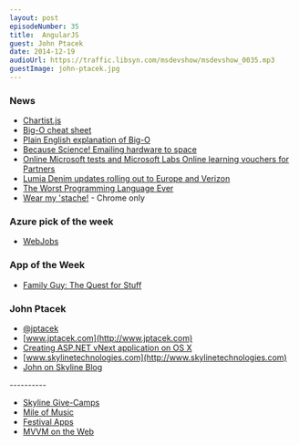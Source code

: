 ```yaml
---
layout: post
episodeNumber: 35
title:  AngularJS
guest: John Ptacek
date: 2014-12-19
audioUrl: https://traffic.libsyn.com/msdevshow/msdevshow_0035.mp3
guestImage: john-ptacek.jpg
---
```


### News

 - [Chartist.js](http://gionkunz.github.io/chartist-js/)
 - [Big-O cheat sheet](http://bigocheatsheet.com/)
  - [Plain English explanation of Big-O](http://stackoverflow.com/questions/487258/plain-english-explanation-of-big-o)
 - [Because Science! Emailing hardware to space](https://medium.com/backchannel/how-we-email-hardware-to-space-7d46eed00c98)
 - [Online Microsoft tests and Microsoft Labs Online learning vouchers for Partners](http://www.digitalwpc.com/Community/Perspectives/Pages/Training-Spotlight-New-learning-methods.aspx#fbid=CHCPCIWWDOt)
 - [Lumia Denim updates rolling out to Europe and Verizon](http://blogs.windows.com/bloggingwindows/2014/12/19/verizon-announces-windows-phone-8-1-upgrades-for-lumia-822-and-lumia-928/)
 - [The Worst Programming Language Ever](https://skillsmatter.com/skillscasts/6088-the-worst-programming-language-ever)
 - [Wear my 'stache!](http://wearmystache.azurewebsites.net/) - Chrome only

### Azure pick of the week

 - [WebJobs](http://azure.microsoft.com/en-us/documentation/articles/web-sites-create-web-jobs/)

### App of the Week

 - [Family Guy: The Quest for Stuff](http://apps.microsoft.com/windows/en-us/app/family-guy-the-quest-for-stuff/67a697d4-777f-4b34-bf75-fd87dbe27324)

### John Ptacek

 - [@jptacek](http://twitter.com/jptacek)
 - [www.jptacek.com](http://www.jptacek.com)
  - [Creating ASP.NET vNext application on OS X](http://www.jptacek.com/2014/12/creating-ASP.NET-vNext-application-on-OSX/)
 - [www.skylinetechnologies.com](http://www.skylinetechnologies.com)
  - [John on Skyline Blog](http://skylinetechnologies.com/Blog/Author/42/John-Ptacek.aspx)
 
---------- 

 - [Skyline Give-Camps](http://skylinetechnologies.com/About/Skyline-Gives.aspx)
 - [Mile of Music](http://mileofmusic.com/)
  - [Festival Apps](http://mileofmusic.com/festival-app/)
 - [MVVM on the Web](http://www.dotnetrocks.com/default.aspx?showNum=1050)

 